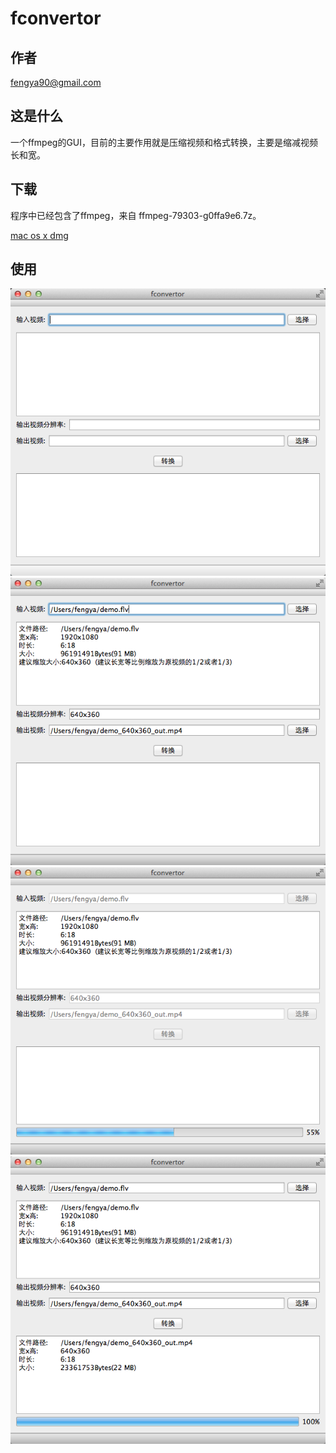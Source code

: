 # fconvertor

## 作者

fengya90@gmail.com

## 这是什么

一个ffmpeg的GUI，目前的主要作用就是压缩视频和格式转换，主要是缩减视频长和宽。


## 下载

程序中已经包含了ffmpeg，来自 ffmpeg-79303-g0ffa9e6.7z。

[mac os x dmg](http://pan.baidu.com/s/1miMpl1m)

## 使用

![p1](image/p1.png)
![p2](image/p2.png)
![p3](image/p3.png)
![p4](image/p4.png)



